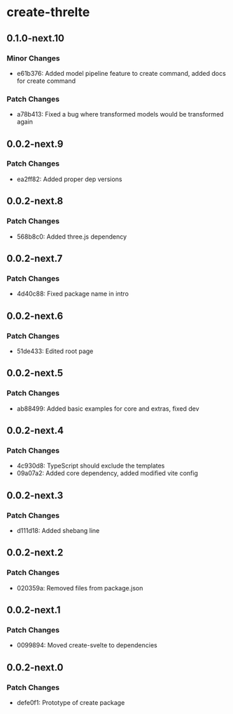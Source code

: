 # create-threlte

## 0.1.0-next.10

### Minor Changes

- e61b376: Added model pipeline feature to create command, added docs for create command

### Patch Changes

- a78b413: Fixed a bug where transformed models would be transformed again

## 0.0.2-next.9

### Patch Changes

- ea2ff82: Added proper dep versions

## 0.0.2-next.8

### Patch Changes

- 568b8c0: Added three.js dependency

## 0.0.2-next.7

### Patch Changes

- 4d40c88: Fixed package name in intro

## 0.0.2-next.6

### Patch Changes

- 51de433: Edited root page

## 0.0.2-next.5

### Patch Changes

- ab88499: Added basic examples for core and extras, fixed dev

## 0.0.2-next.4

### Patch Changes

- 4c930d8: TypeScript should exclude the templates
- 09a07a2: Added core dependency, added modified vite config

## 0.0.2-next.3

### Patch Changes

- d111d18: Added shebang line

## 0.0.2-next.2

### Patch Changes

- 020359a: Removed files from package.json

## 0.0.2-next.1

### Patch Changes

- 0099894: Moved create-svelte to dependencies

## 0.0.2-next.0

### Patch Changes

- defe0f1: Prototype of create package
